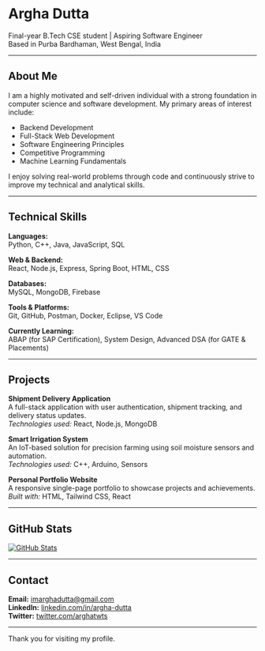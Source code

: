 # Argha Dutta

Final-year B.Tech CSE student | Aspiring Software Engineer  
Based in Purba Bardhaman, West Bengal, India

---

## About Me

I am a highly motivated and self-driven individual with a strong foundation in computer science and software development. My primary areas of interest include:

- Backend Development
- Full-Stack Web Development
- Software Engineering Principles
- Competitive Programming
- Machine Learning Fundamentals

I enjoy solving real-world problems through code and continuously strive to improve my technical and analytical skills.

---

## Technical Skills

**Languages:**  
Python, C++, Java, JavaScript, SQL

**Web & Backend:**  
React, Node.js, Express, Spring Boot, HTML, CSS

**Databases:**  
MySQL, MongoDB, Firebase

**Tools & Platforms:**  
Git, GitHub, Postman, Docker, Eclipse, VS Code

**Currently Learning:**  
ABAP (for SAP Certification), System Design, Advanced DSA (for GATE & Placements)

---

## Projects

**Shipment Delivery Application**  
A full-stack application with user authentication, shipment tracking, and delivery status updates.  
*Technologies used:* React, Node.js, MongoDB

**Smart Irrigation System**  
An IoT-based solution for precision farming using soil moisture sensors and automation.  
*Technologies used:* C++, Arduino, Sensors

**Personal Portfolio Website**  
A responsive single-page portfolio to showcase projects and achievements.  
*Built with:* HTML, Tailwind CSS, React

---

## GitHub Stats

[![GitHub Stats](https://github-readme-stats.vercel.app/api?username=Argha-Dutta&show_icons=true&hide_title=true&theme=default)](https://github.com/Argha-Dutta)

---

## Contact

**Email:** imarghadutta@gmail.com  
**LinkedIn:** [linkedin.com/in/argha-dutta](https://www.linkedin.com/in/argha-dutta)  
**Twitter:** [twitter.com/arghatwts](https://twitter.com/arghatwts)

---

Thank you for visiting my profile.
